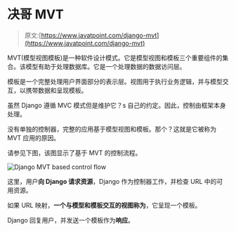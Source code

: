 # 决哥 MVT

> 原文:[https://www.javatpoint.com/django-mvt](https://www.javatpoint.com/django-mvt)

MVT(模型视图模板)是一种软件设计模式。它是模型视图和模板三个重要组件的集合。该模型有助于处理数据库。它是一个处理数据的数据访问层。

模板是一个完整处理用户界面部分的表示层。视图用于执行业务逻辑，并与模型交互，以携带数据和呈现模板。

虽然 Django 遵循 MVC 模式但是维护它？s 自己的约定。因此，控制由框架本身处理。

没有单独的控制器，完整的应用基于模型视图和模板。那个？这就是它被称为 MVT 应用的原因。

请参见下图，该图显示了基于 MVT 的控制流程。

![Django MVT based control flow](../Images/c3a149a132bf7bcd7245f6ae7e2be23b.png)

这里，用户**向 Django 请求资源**，Django 作为控制器工作，并检查 URL 中的可用资源。

如果 URL 映射，**一个与模型和模板交互的视图称为**，它呈现一个模板。

Django 回复用户，并发送一个模板作为**响应**。